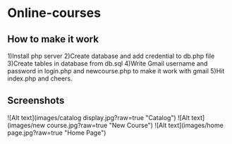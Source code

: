 # Online-courses
<h2><b> How to make it work </b></h2>
1)Install php server
2)Create database and add credential to db.php file
3)Create tables in database from db.sql 
4)Write Gmail username and password in login.php and newcourse.php to make it work with gmail
5)Hit index.php and cheers.

<h2><b> Screenshots</b> </h2>
![Alt text](images/catalog display.jpg?raw=true "Catalog")
![Alt text](images/new course.jpg?raw=true "New Course")
![Alt text](images/home page.jpg?raw=true "Home Page")
